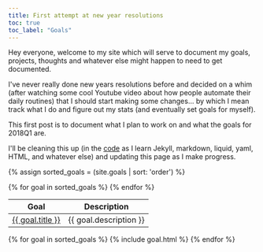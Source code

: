 ```yaml
---
title: First attempt at new year resolutions
toc: true
toc_label: "Goals"
---
```


Hey everyone, welcome to my site which will serve to document my goals, projects, thoughts and whatever else might happen to need to get documented.

I've never really done new years resolutions before and decided on a whim (after watching some cool Youtube video about how people automate their daily routines) that I should start making some changes... by which I mean track what I do and figure out my stats (and eventually set goals for myself).

This first post is to document what I plan to work on and what the goals for 2018Q1 are.

I'll be cleaning this up (in the [code](https://github.com/MarvinT/MarvinT.github.io) as I learn Jekyll, markdown, liquid, yaml, HTML, and whatever else) and updating this page as I make progress.

{% assign sorted_goals = (site.goals | sort: 'order') %}

<table>
    <thead>
      <th>Goal</th>
      <th>Description</th>
    </thead>
    <tbody>
     {% for goal in sorted_goals %}
     <tr>
        <td><a href="{{ goal.title | slugify | prepend: "#" }}">{{ goal.title }}</a></td>
        <td> {{ goal.description }} </td>
     </tr>
     {% endfor %}
    </tbody>
</table>

{% for goal in sorted_goals %}
  {% include goal.html %}
{% endfor %}
